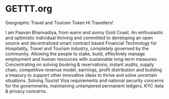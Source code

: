 # GETTT.org
Geographic Travel and Tourism Token
Hi Travellers!

I am Paavan Bhanvadiya, from warm and sunny Gold Coast.
An enthusiastic and optimistic individual thriving and committed to developing an open source and decentralized smart contract based Financial Technology for Hospitality, Travel and Tourism industry, completely governed by the community. Allowing the people to stake, build, effectively manage employment and human resources with sustainable long-term measures. Concentrating on solving booking & reservations, instant audits, supply chain, competitive revenue model, earnings, profit distribution and building a treasury to support other innovative ideas to thrive and solve uncertain situations. Solving Tourist Visa requirements and national security concerns for the governments, maintaining untampered permanent ledgers, KYC data & privacy concerns.
